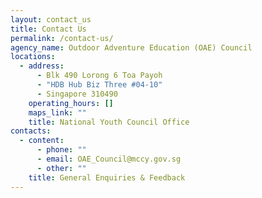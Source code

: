 ```yaml
---
layout: contact_us
title: Contact Us
permalink: /contact-us/
agency_name: Outdoor Adventure Education (OAE) Council
locations:
  - address:
      - Blk 490 Lorong 6 Toa Payoh
      - "HDB Hub Biz Three #04-10"
      - Singapore 310490
    operating_hours: []
    maps_link: ""
    title: National Youth Council Office
contacts:
  - content:
      - phone: ""
      - email: OAE_Council@mccy.gov.sg
      - other: ""
    title: General Enquiries & Feedback
---
```

